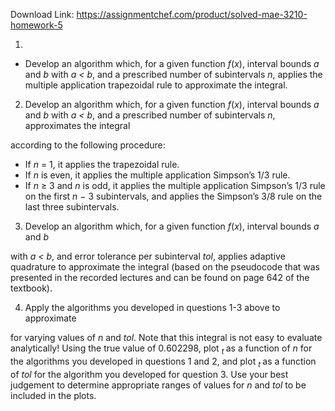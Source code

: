 Download Link: https://assignmentchef.com/product/solved-mae-3210-homework-5
<br>
<ol>

 <li></li>

</ol>

<ul>

 <li>Develop an algorithm which, for a given function <em>f</em>(<em>x</em>), interval bounds <em>a </em>and <em>b </em>with <em>a &lt; b</em>, and a prescribed number of subintervals <em>n</em>, applies the multiple application trapezoidal rule to approximate the integral.</li>

</ul>

<ol start="2">

 <li>Develop an algorithm which, for a given function <em>f</em>(<em>x</em>), interval bounds <em>a </em>and <em>b </em>with <em>a &lt; b</em>, and a prescribed number of subintervals <em>n</em>, approximates the integral</li>

</ol>

according to the following procedure:

<ul>

 <li>If <em>n </em>= 1, it applies the trapezoidal rule.</li>

 <li>If <em>n </em>is even, it applies the multiple application Simpson’s 1/3 rule.</li>

 <li>If <em>n </em>≥ 3 and <em>n </em>is odd, it applies the multiple application Simpson’s 1/3 rule on the first <em>n </em>− 3 subintervals, and applies the Simpson’s 3/8 rule on the last three subintervals.</li>

</ul>

<ol start="3">

 <li>Develop an algorithm which, for a given function <em>f</em>(<em>x</em>), interval bounds <em>a </em>and <em>b</em></li>

</ol>

with <em>a &lt; b</em>, and error tolerance per subinterval <em>tol</em>, applies adaptive quadrature to approximate the integral (based on the pseudocode that was presented in the recorded lectures and can be found on page 642 of the textbook).

<ol start="4">

 <li>Apply the algorithms you developed in questions 1-3 above to approximate</li>

</ol>

for varying values of <em>n </em>and <em>tol</em>. Note that this integral is not easy to evaluate analytically! Using the true value of 0<em>.</em>602298, plot <em><sub>t </sub></em>as a function of <em>n </em>for the algorithms you developed in questions 1 and 2, and plot <em><sub>t </sub></em>as a function of <em>tol </em>for the algorithm you developed for question 3. Use your best judgement to determine appropriate ranges of values for <em>n </em>and <em>tol </em>to be included in the plots.